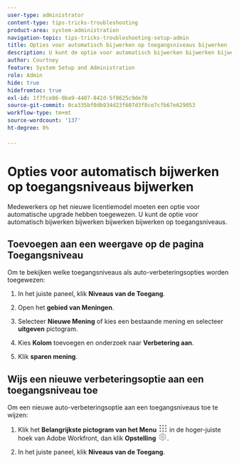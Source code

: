 ```yaml
---
user-type: administrator
content-type: tips-tricks-troubleshooting
product-area: system-administration
navigation-topic: tips-tricks-troubleshooting-setup-admin
title: Opties voor automatisch bijwerken op toegangsniveaus bijwerken
description: U kunt de optie voor automatisch bijwerken bijwerken bijwerken bijwerken op toegangsniveaus.
author: Courtney
feature: System Setup and Administration
role: Admin
hide: true
hidefromtoc: true
exl-id: 1f7fce86-0ba9-4407-842d-5f8625c9de70
source-git-commit: 0ca335bf0db934d23f607d3f8ce7cfb67e629053
workflow-type: tm+mt
source-wordcount: '137'
ht-degree: 0%

---
```


# Opties voor automatisch bijwerken op toegangsniveaus bijwerken

Medewerkers op het nieuwe licentiemodel moeten een optie voor automatische upgrade hebben toegewezen. U kunt de optie voor automatisch bijwerken bijwerken bijwerken bijwerken op toegangsniveaus.

## Toevoegen aan een weergave op de pagina Toegangsniveau

Om te bekijken welke toegangsniveaus als auto-verbeteringsopties worden toegewezen:
<!--
1. Click the **Main Menu** icon ![](assets/main-menu-icon.png) in the upper-right corner of Adobe Workfront, then click **Setup** ![](assets/gear-icon-settings.png.png). -->

1. In het juiste paneel, klik **Niveaus van de Toegang**.

1. Open het **gebied van Meningen**.

1. Selecteer **Nieuwe Mening** of kies een bestaande mening en selecteer **uitgeven** pictogram.

1. Kies **Kolom** toevoegen en onderzoek naar **Verbetering aan**.

1. Klik **sparen mening**.

## Wijs een nieuwe verbeteringsoptie aan een toegangsniveau toe

Om een nieuwe auto-verbeteringsoptie aan een toegangsniveaus toe te wijzen:

1. Klik het **Belangrijkste pictogram van het Menu** ![](assets/main-menu-icon.png) in de hoger-juiste hoek van Adobe Workfront, dan klik **Opstelling** ![](assets/gear-icon-settings.png).

1. In het juiste paneel, klik **Niveaus van de Toegang**.
